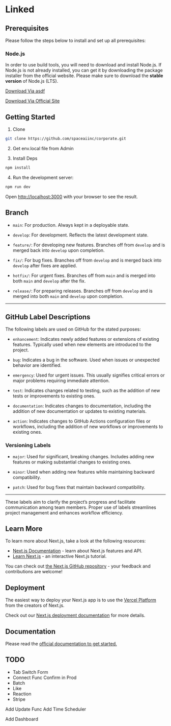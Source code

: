 # Linked

## Prerequisites

Please follow the steps below to install and set up all prerequisites:

### Node.js

In order to use build tools, you will need to download and install Node.js. If Node.js is not already installed, you can get it by downloading the package installer from the official website. Please make sure to download the **stable version** of Node.js (LTS).

[Download Via asdf](https://github.com/asdf-vm/asdf-nodejs)

[Download Via Official Site](https://nodejs.org/)

## Getting Started

1. Clone

```bash
git clone https://github.com/spaceaiinc/corporate.git
```

2. Get env.local file from Admin

3. Install Deps

```bash
npm install
```

4. Run the development server:

```bash
npm run dev
```

Open [http://localhost:3000](http://localhost:3000) with your browser to see the result.

## Branch

- `main`: For production. Always kept in a deployable state.

- `develop`: For development. Reflects the latest development state.

- `feature/`: For developing new features. Branches off from `develop` and is merged back into `develop` upon completion.

- `fix/`: For bug fixes. Branches off from `develop` and is merged back into `develop` after fixes are applied.

- `hotfix/`: For urgent fixes. Branches off from `main` and is merged into both `main` and `develop` after the fix.

- `release/`: For preparing releases. Branches off from `develop` and is merged into both `main` and `develop` upon completion.

---

## GitHub Label Descriptions

The following labels are used on GitHub for the stated purposes:

- `enhancement`: Indicates newly added features or extensions of existing features. Typically used when new elements are introduced to the project.

- `bug`: Indicates a bug in the software. Used when issues or unexpected behavior are identified.

- `emergency`: Used for urgent issues. This usually signifies critical errors or major problems requiring immediate attention.

- `test`: Indicates changes related to testing, such as the addition of new tests or improvements to existing ones.

- `documentation`: Indicates changes to documentation, including the addition of new documentation or updates to existing materials.

- `action`: Indicates changes to GitHub Actions configuration files or workflows, including the addition of new workflows or improvements to existing ones.

### Versioning Labels

- `major`: Used for significant, breaking changes. Includes adding new features or making substantial changes to existing ones.

- `minor`: Used when adding new features while maintaining backward compatibility.

- `patch`: Used for bug fixes that maintain backward compatibility.

---

These labels aim to clarify the project’s progress and facilitate communication among team members. Proper use of labels streamlines project management and enhances workflow efficiency.

## Learn More

To learn more about Next.js, take a look at the following resources:

- [Next.js Documentation](https://nextjs.org/docs) - learn about Next.js features and API.
- [Learn Next.js](https://nextjs.org/learn) - an interactive Next.js tutorial.

You can check out [the Next.js GitHub repository](https://github.com/vercel/next.js/) - your feedback and contributions are welcome!

## Deployment

The easiest way to deploy your Next.js app is to use the [Vercel Platform](https://vercel.com/new?utm_medium=default-template&filter=next.js&utm_source=create-next-app&utm_campaign=create-next-app-readme) from the creators of Next.js.

Check out our [Next.js deployment documentation](https://nextjs.org/docs/deployment) for more details.

## Documentation

Please read the [official documentation to get started.](https://docs.spaceai.jp)

## TODO

- Tab Switch Form
- Connect Func Confirm in Prod
- Batch
- Like
- Reaction
- Stripe

<!-- rename like_target_account_hours -->
<!-- company_private_identifiers TEXT[] NOT NULL DEFAULT ARRAY[]::TEXT[], -->

Add Update Func
Add Time Scheduler

Add Dashboard
